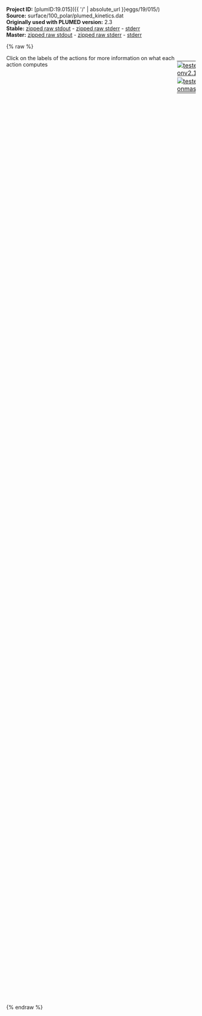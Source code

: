 **Project ID:** [plumID:19.015]({{ '/' | absolute_url }}eggs/19/015/)  
**Source:** surface/100_polar/plumed_kinetics.dat  
**Originally used with PLUMED version:** 2.3  
**Stable:** [zipped raw stdout](plumed_kinetics.dat.plumed.stdout.txt.zip) - [zipped raw stderr](plumed_kinetics.dat.plumed.stderr.txt.zip) - [stderr](plumed_kinetics.dat.plumed.stderr)  
**Master:** [zipped raw stdout](plumed_kinetics.dat.plumed_master.stdout.txt.zip) - [zipped raw stderr](plumed_kinetics.dat.plumed_master.stderr.txt.zip) - [stderr](plumed_kinetics.dat.plumed_master.stderr)  

{% raw %}
<div style="width: 100%; float:left">
<div style="width: 90%; float:left" id="value_details_data/surface/100_polar/plumed_kinetics.dat"> Click on the labels of the actions for more information on what each action computes </div>
<div style="width: 10%; float:left"><table><tr><td style="padding:1px"><a href="plumed_kinetics.dat.plumed.stderr"><img src="https://img.shields.io/badge/v2.10-passing-green.svg" alt="tested onv2.10" /></a></td></tr><tr><td style="padding:1px"><a href="plumed_kinetics.dat.plumed_master.stderr"><img src="https://img.shields.io/badge/master-passing-green.svg" alt="tested onmaster" /></a></td></tr></table></div></div>
<pre style="width=97%;">
<span style="color:blue" class="comment">#######IBU 28##########</span>

<br/><span style="color:blue" class="comment">#torsion1 between vector C1,C2 and C10,C11 with axis C2,C10</span>
<b name="data/surface/100_polar/plumed_kinetics.datt1" onclick='showPath("data/surface/100_polar/plumed_kinetics.dat","data/surface/100_polar/plumed_kinetics.datt1","data/surface/100_polar/plumed_kinetics.datt1","black")'>t1</b><span style="display:none;" id="data/surface/100_polar/plumed_kinetics.datt1">The TORSION action with label <b>t1</b> calculates the following quantities:<table  align="center" frame="void" width="95%" cellpadding="5%"><tr><td width="5%"><b> Quantity </b>  </td><td width="5%"><b> Type </b>  </td><td><b> Description </b> </td></tr><tr><td width="5%">t1</td><td width="5%"><font color="black">scalar</font></td><td>the TORSION involving these atoms</td></tr></table></span>: <span class="plumedtooltip" style="color:green">TORSION<span class="right">Calculate a torsional angle. <a href="https://www.plumed.org/doc-master/user-doc/html/_t_o_r_s_i_o_n.html" style="color:green">More details</a><i></i></span></span> <span class="plumedtooltip">VECTOR1<span class="right">two atoms that define a vector<i></i></span></span>=895,894 <span class="plumedtooltip">AXIS<span class="right">two atoms that define an axis<i></i></span></span>=895,903 <span class="plumedtooltip">VECTOR2<span class="right">two atoms that define a vector<i></i></span></span>=903,904

<span style="color:blue" class="comment">#torsion2 between vector C7,C10 and C11,C12 with axis C10,C11</span>
<b name="data/surface/100_polar/plumed_kinetics.datt2" onclick='showPath("data/surface/100_polar/plumed_kinetics.dat","data/surface/100_polar/plumed_kinetics.datt2","data/surface/100_polar/plumed_kinetics.datt2","black")'>t2</b><span style="display:none;" id="data/surface/100_polar/plumed_kinetics.datt2">The TORSION action with label <b>t2</b> calculates the following quantities:<table  align="center" frame="void" width="95%" cellpadding="5%"><tr><td width="5%"><b> Quantity </b>  </td><td width="5%"><b> Type </b>  </td><td><b> Description </b> </td></tr><tr><td width="5%">t2</td><td width="5%"><font color="black">scalar</font></td><td>the TORSION involving these atoms</td></tr></table></span>: <span class="plumedtooltip" style="color:green">TORSION<span class="right">Calculate a torsional angle. <a href="https://www.plumed.org/doc-master/user-doc/html/_t_o_r_s_i_o_n.html" style="color:green">More details</a><i></i></span></span> <span class="plumedtooltip">VECTOR1<span class="right">two atoms that define a vector<i></i></span></span>=903,900 <span class="plumedtooltip">AXIS<span class="right">two atoms that define an axis<i></i></span></span>=903,904 <span class="plumedtooltip">VECTOR2<span class="right">two atoms that define a vector<i></i></span></span>=904,905

<span style="color:blue" class="comment">#metadynamics</span>
<span class="plumedtooltip" style="color:green">METAD<span class="right">Used to performed metadynamics on one or more collective variables. <a href="https://www.plumed.org/doc-master/user-doc/html/_m_e_t_a_d.html" style="color:green">More details</a><i></i></span></span> ...
<span class="plumedtooltip">ARG<span class="right">the labels of the scalars on which the bias will act<i></i></span></span>=<b name="data/surface/100_polar/plumed_kinetics.datt1">t1</b>,<b name="data/surface/100_polar/plumed_kinetics.datt2">t2</b>
<span class="plumedtooltip">SIGMA<span class="right">the widths of the Gaussian hills<i></i></span></span>=0.1,0.1
<span class="plumedtooltip">HEIGHT<span class="right">the heights of the Gaussian hills<i></i></span></span>=0.24
<span class="plumedtooltip">PACE<span class="right">the frequency for hill addition<i></i></span></span>=1000
<span class="plumedtooltip">BIASFACTOR<span class="right">use well tempered metadynamics and use this bias factor<i></i></span></span>=5.0
<span class="plumedtooltip">TEMP<span class="right">the system temperature - this is only needed if you are doing well-tempered metadynamics<i></i></span></span>=300.0
<span class="plumedtooltip">LABEL<span class="right">a label for the action so that its output can be referenced in the input to other actions<i></i></span></span>=<b name="data/surface/100_polar/plumed_kinetics.datmetad" onclick='showPath("data/surface/100_polar/plumed_kinetics.dat","data/surface/100_polar/plumed_kinetics.datmetad","data/surface/100_polar/plumed_kinetics.datmetad","black")'>metad</b><span style="display:none;" id="data/surface/100_polar/plumed_kinetics.datmetad">The METAD action with label <b>metad</b> calculates the following quantities:<table  align="center" frame="void" width="95%" cellpadding="5%"><tr><td width="5%"><b> Quantity </b>  </td><td width="5%"><b> Type </b>  </td><td><b> Description </b> </td></tr><tr><td width="5%">metad.bias</td><td width="5%"><font color="black">scalar</font></td><td>the instantaneous value of the bias potential</td></tr></table></span>
<span class="plumedtooltip">FILE<span class="right"> a file in which the list of added hills is stored<i></i></span></span>=HILLS
<span class="plumedtooltip">GRID_MIN<span class="right">the lower bounds for the grid<i></i></span></span>=-pi,-pi
<span class="plumedtooltip">GRID_MAX<span class="right">the upper bounds for the grid<i></i></span></span>=pi,pi
<span class="plumedtooltip">GRID_BIN<span class="right">the number of bins for the grid<i></i></span></span>=350,350
... METAD

<br/><span class="plumedtooltip" style="color:green">COMMITTOR<span class="right">Does a committor analysis. <a href="https://www.plumed.org/doc-master/user-doc/html/_c_o_m_m_i_t_t_o_r.html" style="color:green">More details</a><i></i></span></span> ...
  <span class="plumedtooltip">ARG<span class="right">the labels of the values which is being used to define the committor surface<i></i></span></span>=<b name="data/surface/100_polar/plumed_kinetics.datt1">t1</b>,<b name="data/surface/100_polar/plumed_kinetics.datt2">t2</b>

<span style="color:blue" class="comment">#C1 basin</span>
  <span class="plumedtooltip">BASIN_LL1<span class="right">List of lower limits for basin #<i></i></span></span>=-3.15,-3.15
  <span class="plumedtooltip">BASIN_UL1<span class="right">List of upper limits for basin #<i></i></span></span>=-2.3,-2.85
  <span class="plumedtooltip">BASIN_LL2<span class="right">List of lower limits for basin #<i></i></span></span>=-3.15,3.13
  <span class="plumedtooltip">BASIN_UL2<span class="right">List of upper limits for basin #<i></i></span></span>=-2.3,3.15
  <span class="plumedtooltip">BASIN_LL3<span class="right">List of lower limits for basin #<i></i></span></span>=3.13,3.13
  <span class="plumedtooltip">BASIN_UL3<span class="right">List of upper limits for basin #<i></i></span></span>=3.15,3.15
  <span class="plumedtooltip">BASIN_LL4<span class="right">List of lower limits for basin #<i></i></span></span>=3.13,-3.15
  <span class="plumedtooltip">BASIN_UL4<span class="right">List of upper limits for basin #<i></i></span></span>=3.15,-2.85
  
<span style="color:blue" class="comment">#C2 basin</span>
   <span class="plumedtooltip">BASIN_LL5<span class="right">List of lower limits for basin #<i></i></span></span>=-2.7,-1.3
   <span class="plumedtooltip">BASIN_UL5<span class="right">List of upper limits for basin #<i></i></span></span>=-1.9,-1.0

<span style="color:blue" class="comment">#C3 basin</span>
   <span class="plumedtooltip">BASIN_LL6<span class="right">List of lower limits for basin #<i></i></span></span>=-2.7,0.9
   <span class="plumedtooltip">BASIN_UL6<span class="right">List of upper limits for basin #<i></i></span></span>=-2.3,1.2

<span style="color:blue" class="comment">#C4 basin</span>
   <span class="plumedtooltip">BASIN_LL7<span class="right">List of lower limits for basin #<i></i></span></span>=-0.1,-3.15
   <span class="plumedtooltip">BASIN_UL7<span class="right">List of upper limits for basin #<i></i></span></span>=0.85,-2.85
   <span class="plumedtooltip">BASIN_LL8<span class="right">List of lower limits for basin #<i></i></span></span>=-0.1,3.13
   <span class="plumedtooltip">BASIN_UL8<span class="right">List of upper limits for basin #<i></i></span></span>=0.85,3.15

<span style="color:blue" class="comment">#C5 basin</span>
<span style="color:blue" class="comment">#   BASIN_LL5=0.5,-1.3</span>
<span style="color:blue" class="comment">#   BASIN_UL5=1.3,-1.0</span>

<span style="color:blue" class="comment">#C6 basin</span>
   <span class="plumedtooltip">BASIN_LL9<span class="right">List of lower limits for basin #<i></i></span></span>=0.5,0.9
   <span class="plumedtooltip">BASIN_UL9<span class="right">List of upper limits for basin #<i></i></span></span>=1.0,1.2
  
... COMMITTOR

<br/><span style="display:none;" id="data/surface/100_polar/plumed_kinetics.dat">The COMMITTOR action with label <b></b> calculates something</span><span class="plumedtooltip" style="color:green">PRINT<span class="right">Print quantities to a file. <a href="https://www.plumed.org/doc-master/user-doc/html/_p_r_i_n_t.html" style="color:green">More details</a><i></i></span></span> <span class="plumedtooltip">ARG<span class="right">the labels of the values that you would like to print to the file<i></i></span></span>=<b name="data/surface/100_polar/plumed_kinetics.datt1">t1</b>,<b name="data/surface/100_polar/plumed_kinetics.datt2">t2</b>,<b name="data/surface/100_polar/plumed_kinetics.datmetad">metad.bias</b> <span class="plumedtooltip">STRIDE<span class="right"> the frequency with which the quantities of interest should be output<i></i></span></span>=10 <span class="plumedtooltip">FILE<span class="right">the name of the file on which to output these quantities<i></i></span></span>=COLVAR
</pre>
{% endraw %}
